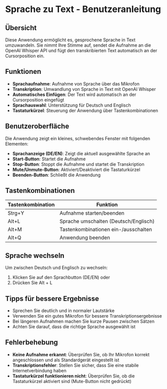 # Sprache zu Text - Benutzeranleitung

## Übersicht

Diese Anwendung ermöglicht es, gesprochene Sprache in Text umzuwandeln. Sie nimmt Ihre Stimme auf, sendet die Aufnahme an die OpenAI Whisper API und fügt den transkribierten Text automatisch an der Cursorposition ein.

## Funktionen

- **Sprachaufnahme**: Aufnahme von Sprache über das Mikrofon
- **Transkription**: Umwandlung von Sprache in Text mit OpenAI Whisper
- **Automatisches Einfügen**: Der Text wird automatisch an der Cursorposition eingefügt
- **Sprachauswahl**: Unterstützung für Deutsch und Englisch
- **Tastaturkürzel**: Steuerung der Anwendung über Tastenkombinationen

## Benutzeroberfläche

Die Anwendung zeigt ein kleines, schwebendes Fenster mit folgenden Elementen:

- **Sprachanzeige (DE/EN)**: Zeigt die aktuell ausgewählte Sprache an
- **Start-Button**: Startet die Aufnahme
- **Stop-Button**: Stoppt die Aufnahme und startet die Transkription
- **Mute/Unmute-Button**: Aktiviert/Deaktiviert die Tastaturkürzel
- **Beenden-Button**: Schließt die Anwendung

## Tastenkombinationen

| Tastenkombination | Funktion |
|------------------|----------|
| Strg+Y | Aufnahme starten/beenden |
| Alt+L | Sprache umschalten (Deutsch/Englisch) |
| Alt+M | Tastenkombinationen ein-/ausschalten |
| Alt+Q | Anwendung beenden |

## Sprache wechseln

Um zwischen Deutsch und Englisch zu wechseln:
1. Klicken Sie auf den Sprachbutton (DE/EN) oder
2. Drücken Sie Alt + L

## Tipps für bessere Ergebnisse

- Sprechen Sie deutlich und in normaler Lautstärke
- Verwenden Sie ein gutes Mikrofon für bessere Transkriptionsergebnisse
- Bei längeren Aufnahmen machen Sie kurze Pausen zwischen Sätzen
- Achten Sie darauf, dass die richtige Sprache ausgewählt ist

## Fehlerbehebung

- **Keine Aufnahme erkannt**: Überprüfen Sie, ob Ihr Mikrofon korrekt angeschlossen und als Standardgerät eingestellt ist
- **Transkriptionsfehler**: Stellen Sie sicher, dass Sie eine stabile Internetverbindung haben
- **Tastaturkürzel funktionieren nicht**: Überprüfen Sie, ob die Tastaturkürzel aktiviert sind (Mute-Button nicht gedrückt)
